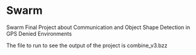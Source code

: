 # Swarm
Swarm Final Project about Communication and Object Shape Detection in GPS Denied Environments 

The file to run to see the output of the project is combine_v3.bzz
